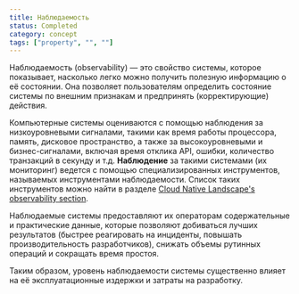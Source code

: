```yaml
---
title: Наблюдаемость
status: Completed
category: concept
tags: ["property", "", ""]
---
```


Наблюдаемость (observability) — это свойство системы, которое показывает, насколько легко можно получить полезную информацию о её состоянии. 
Она позволяет пользователям определить состояние системы по внешним признакам и предпринять (корректирующие) действия.

Компьютерные системы оцениваются с помощью наблюдения за низкоуровневыми сигналами, такими как время работы процессора, память, дисковое пространство, а также за высокоуровневыми и бизнес-сигналами, включая время отклика API, ошибки, количество транзакций в секунду и т.д.
**Наблюдение** за такими системами (их мониторинг) ведется с помощью специализированных инструментов, называемых инструментами наблюдаемости. 
Список таких инструментов можно найти в разделе [Cloud Native Landscape's observability section](https://landscape.cncf.io/?group=projects-and-products&view-mode=card#observability-and-analysis--observability).

Наблюдаемые системы предоставляют их операторам содержательные и практические данные, которые позволяют добиваться лучших результатов (быстрее реагировать на инциденты, повышать производительность разработчиков), снижать объемы рутинных операций и сокращать время простоя.

Таким образом, уровень наблюдаемости системы существенно влияет на её эксплуатационные издержки и затраты на разработку.
